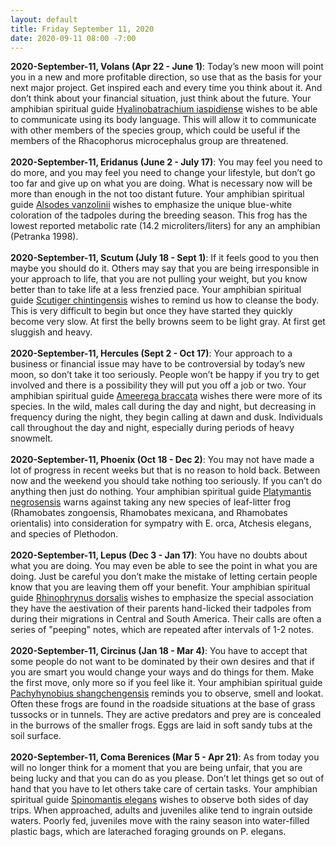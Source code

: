 ```yaml
---
layout: default
title: Friday September 11, 2020
date: 2020-09-11 08:00 -7:00
---
```


**2020-September-11, Volans (Apr 22 - June 1)**: Today’s new moon will point you in a new and more profitable direction, so use that as the basis for your next major project. Get inspired each and every time you think about it. And don’t think about your financial situation, just think about the future. Your amphibian spiritual guide [Hyalinobatrachium iaspidiense](https://amphibiaweb.org/cgi/amphib_query?where-genus=Hyalinobatrachium&where-species=iaspidiense) wishes to be able to communicate using its body language. This will allow it to communicate with other members of the species group, which could be useful if the members of the Rhacophorus microcephalus group are threatened. <br /><br />**2020-September-11, Eridanus (June 2 - July 17)**: You may feel you need to do more, and you may feel you need to change your lifestyle, but don’t go too far and give up on what you are doing. What is necessary now will be more than enough in the not too distant future. Your amphibian spiritual guide [Alsodes vanzolinii](https://amphibiaweb.org/cgi/amphib_query?where-genus=Alsodes&where-species=vanzolinii) wishes to emphasize the unique blue-white coloration of the tadpoles during the breeding season.  This frog has the lowest reported metabolic rate (14.2 microliters/liters) for any an amphibian (Petranka 1998). <br /><br />**2020-September-11, Scutum (July 18 - Sept 1)**: If it feels good to you then maybe you should do it. Others may say that you are being irresponsible in your approach to life, that you are not pulling your weight, but you know better than to take life at a less frenzied pace. Your amphibian spiritual guide [Scutiger chintingensis](https://amphibiaweb.org/cgi/amphib_query?where-genus=Scutiger&where-species=chintingensis) wishes to remind us how to cleanse the body. This is very difficult to begin but once they have started they quickly become very slow. At first the belly browns seem to be light gray. At first get sluggish and heavy. <br /><br />**2020-September-11, Hercules (Sept 2 - Oct 17)**: Your approach to a business or financial issue may have to be controversial by today’s new moon, so don’t take it too seriously. People won’t be happy if you try to get involved and there is a possibility they will put you off a job or two. Your amphibian spiritual guide [Ameerega braccata](https://amphibiaweb.org/cgi/amphib_query?where-genus=Ameerega&where-species=braccata) wishes there were more of its species.  In the wild, males call during the day and night, but decreasing in frequency during the night, they begin calling at dawn and dusk.  Individuals call throughout the day and night, especially during periods of heavy snowmelt.  <br /><br />**2020-September-11, Phoenix (Oct 18 - Dec 2)**: You may not have made a lot of progress in recent weeks but that is no reason to hold back. Between now and the weekend you should take nothing too seriously. If you can’t do anything then just do nothing. Your amphibian spiritual guide [Platymantis negrosensis](https://amphibiaweb.org/cgi/amphib_query?where-genus=Platymantis&where-species=negrosensis) warns against taking any new species of leaf-litter frog (Rhamobates zongoensis, Rhamobates mexicana, and Rhamobates orientalis) into consideration for sympatry with E. orca, Atchesis elegans, and species of Plethodon. <br /><br />**2020-September-11, Lepus (Dec 3 - Jan 17)**: You have no doubts about what you are doing. You may even be able to see the point in what you are doing. Just be careful you don’t make the mistake of letting certain people know that you are leaving them off your benefit. Your amphibian spiritual guide [Rhinophrynus dorsalis](https://amphibiaweb.org/cgi/amphib_query?where-genus=Rhinophrynus&where-species=dorsalis) wishes to emphasize the special association they have the aestivation of their parents hand-licked their tadpoles from during their migrations in Central and South America.  Their calls are often a series of "peeping" notes, which are repeated after intervals of 1-2 notes. <br /><br />**2020-September-11, Circinus (Jan 18 - Mar 4)**: You have to accept that some people do not want to be dominated by their own desires and that if you are smart you would change your ways and do things for them. Make the first move, only more so if you feel like it. Your amphibian spiritual guide [Pachyhynobius shangchengensis](https://amphibiaweb.org/cgi/amphib_query?where-genus=Pachyhynobius&where-species=shangchengensis) reminds you to observe, smell and lookat. Often these frogs are found in the roadside situations at the base of grass tussocks or in tunnels. They are active predators and prey are is concealed in the burrows of the smaller frogs. Eggs are laid in soft sandy tubs at the soil surface. <br /><br />**2020-September-11, Coma Berenices (Mar 5 - Apr 21)**: As from today you will no longer think for a moment that you are being unfair, that you are being lucky and that you can do as you please. Don’t let things get so out of hand that you have to let others take care of certain tasks. Your amphibian spiritual guide [Spinomantis elegans](https://amphibiaweb.org/cgi/amphib_query?where-genus=Spinomantis&where-species=elegans) wishes to observe both sides of day trips. When approached, adults and juveniles alike tend to ingrain outside waters. Poorly fed, juveniles move with the rainy season into water-filled plastic bags, which are laterached foraging grounds on P. elegans. <br /><br />